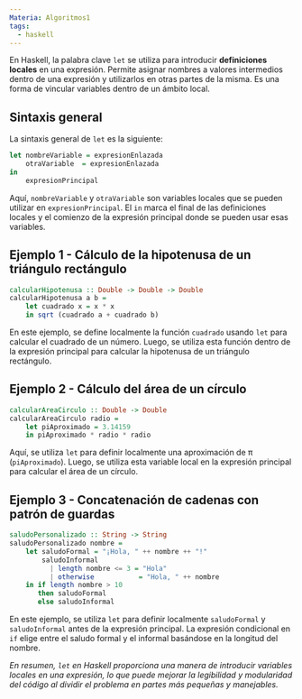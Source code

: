 ```yaml
---
Materia: Algoritmos1
tags:
  - haskell
---
```

En Haskell, la palabra clave `let` se utiliza para introducir **definiciones locales** en una expresión. Permite asignar nombres a valores intermedios dentro de una expresión y utilizarlos en otras partes de la misma. Es una forma de vincular variables dentro de un ámbito local.
## Sintaxis general
La sintaxis general de `let` es la siguiente:
```haskell
let nombreVariable = expresionEnlazada
    otraVariable  = expresionEnlazada
in
    expresionPrincipal
```
Aquí, `nombreVariable` y `otraVariable` son variables locales que se pueden utilizar en `expresionPrincipal`. El `in` marca el final de las definiciones locales y el comienzo de la expresión principal donde se pueden usar esas variables.
## Ejemplo 1 - Cálculo de la hipotenusa de un triángulo rectángulo
```haskell
calcularHipotenusa :: Double -> Double -> Double
calcularHipotenusa a b =
    let cuadrado x = x * x
    in sqrt (cuadrado a + cuadrado b)
```
En este ejemplo, se define localmente la función `cuadrado` usando `let` para calcular el cuadrado de un número. Luego, se utiliza esta función dentro de la expresión principal para calcular la hipotenusa de un triángulo rectángulo.
## Ejemplo 2 - Cálculo del área de un círculo
```haskell
calcularAreaCirculo :: Double -> Double
calcularAreaCirculo radio =
    let piAproximado = 3.14159
    in piAproximado * radio * radio
```
Aquí, se utiliza `let` para definir localmente una aproximación de π (`piAproximado`). Luego, se utiliza esta variable local en la expresión principal para calcular el área de un círculo.
## Ejemplo 3 - Concatenación de cadenas con patrón de guardas
```haskell
saludoPersonalizado :: String -> String
saludoPersonalizado nombre =
    let saludoFormal = "¡Hola, " ++ nombre ++ "!"
        saludoInformal
          | length nombre <= 3 = "Hola"
          | otherwise           = "Hola, " ++ nombre
    in if length nombre > 10
       then saludoFormal
       else saludoInformal
```
En este ejemplo, se utiliza `let` para definir localmente `saludoFormal` y `saludoInformal` antes de la expresión principal. La expresión condicional en `if` elige entre el saludo formal y el informal basándose en la longitud del nombre.

*En resumen, `let` en Haskell proporciona una manera de introducir variables locales en una expresión, lo que puede mejorar la legibilidad y modularidad del código al dividir el problema en partes más pequeñas y manejables.*